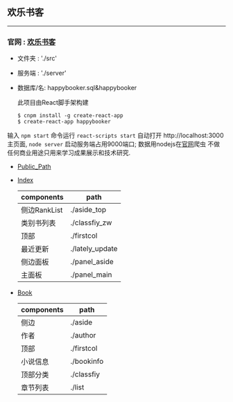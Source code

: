 ## 欢乐书客 
---
### 官网 : [欢乐书客](https://www.hbooker.com/)

* 文件夹 : './src'
* 服务端 : './server'
* 数据库/名: happybooker.sql&happybooker

    此项目由React脚手架构建

    ```
    $ cnpm install -g create-react-app
    $ create-react-app happybooker
    ```

输入 `npm start` 命令运行 `react-scripts start`  自动打开 http://localhost:3000 主页面, `node server` 启动服务端占用9000端口;
数据用nodejs在[官网](https://www.hbooker.com)爬虫 不做任何商业用途只用来学习成果展示和技术研究.

- [Public_Path](https://github.com/lala19/happybooker/tree/master/public)

- [Index](https://github.com/lala19/happybooker/tree/master/src/components/index)

    |components|path|
    |-|-|
    |侧边RankList|./aside_top|
    |类别书列表|./classfiy_zw|
    |顶部|./firstcol|
    |最近更新|./lately_update|
    |侧边面板|./panel_aside|
    |主面板|./panel_main|

- [Book](https://github.com/lala19/happybooker/tree/master/src/components/book)

    |components|path|
    |-|-|
    |侧边|./aside|
    |作者|./author|
    |顶部|./firstcol|
    |小说信息|./bookinfo|
    |顶部分类|./classfiy|
    |章节列表|./list|

